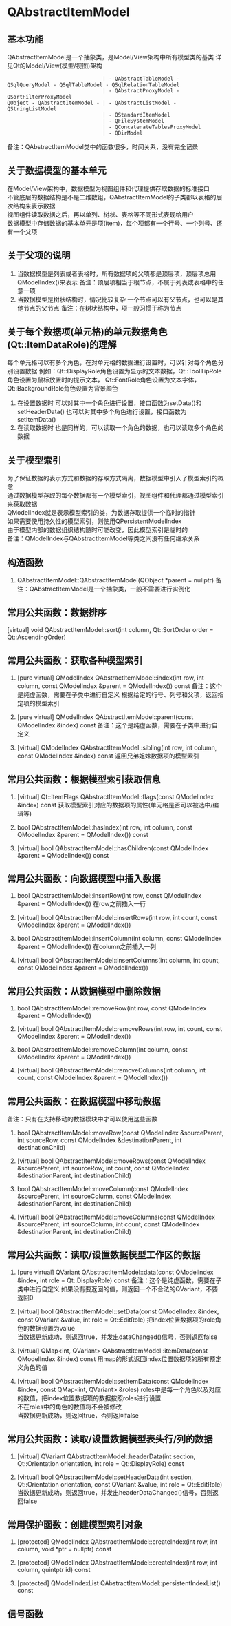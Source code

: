 # QAbstractItemModel

## 基本功能
QAbstractItemModel是一个抽象类，是Model/View架构中所有模型类的基类
详见Qt的Model/View(模型/视图)架构  
```
                               | - QAbstractTableModel - QSqlQueryModel - QSqlTableModel - QSqlRelationTableModel
                               | - QAbstractProxyModel - QSortFilterProxyModel
QObject - QAbstractItemModel - | - QAbstractListModel - QStringListModel
                               | - QStandardItemModel
                               | - QFileSystemModel
                               | - QConcatenateTablesProxyModel
                               | - QDirModel                
```
备注：QAbstractItemModel类中的函数很多，时间关系，没有完全记录


## 关于数据模型的基本单元
在Model/View架构中，数据模型为视图组件和代理提供存取数据的标准接口  
不管底层的数据结构是不是二维数组，QAbstractItemModel的子类都以表格的层次结构来表示数据  
视图组件读取数据之后，再以单列、树状、表格等不同形式表现给用户  
数据模型中存储数据的基本单元是项(item)，每个项都有一个行号、一个列号、还有一个父项  


## 关于父项的说明
1. 当数据模型是列表或者表格时，所有数据项的父项都是顶层项，顶层项总用QModelIndex()来表示
备注：顶层项相当于根节点，不属于列表或表格中的任意一项
2. 当数据模型是树状结构时，情况比较复杂
一个节点可以有父节点，也可以是其他节点的父节点
备注：在树状结构中，项一般习惯于称为节点


## 关于每个数据项(单元格)的单元数据角色(Qt::ItemDataRole)的理解
每个单元格可以有多个角色，在对单元格的数据进行设置时，可以针对每个角色分别设置数据
例如：Qt::DisplayRole角色设置为显示的文本数据，Qt::ToolTipRole角色设置为鼠标放置时的提示文本，
Qt::FontRole角色设置为文本字体，Qt::BackgroundRole角色设置为背景颜色
1. 在设置数据时
可以对其中一个角色进行设置，接口函数为setData()和setHeaderData()
也可以对其中多个角色进行设置，接口函数为setItemData()
2. 在读取数据时
也是同样的，可以读取一个角色的数据，也可以读取多个角色的数据


## 关于模型索引
为了保证数据的表示方式和数据的存取方式隔离，数据模型中引入了模型索引的概念  
通过数据模型存取的每个数据都有一个模型索引，视图组件和代理都通过模型索引来获取数据  
QModelIndex就是表示模型索引的类，为数据存取提供一个临时的指针  
如果需要使用持久性的模型索引，则使用QPersistentModelIndex  
由于模型内部的数据组织结构随时可能改变，因此模型索引是临时的  
备注：QModelIndex与QAbstractItemModel等类之间没有任何继承关系  


## 构造函数
1. QAbstractItemModel::QAbstractItemModel(QObject \*parent = nullptr)
备注：QAbstractItemModel是一个抽象类，一般不需要进行实例化 


## 常用公共函数：数据排序
[virtual] void QAbstractItemModel::sort(int column, Qt::SortOrder order = Qt::AscendingOrder)


## 常用公共函数：获取各种模型索引
1. [pure virtual] QModelIndex QAbstractItemModel::index(int row, int column, const QModelIndex &parent = QModelIndex()) const
备注：这个是纯虚函数，需要在子类中进行自定义
根据给定的行号、列号和父项，返回指定项的模型索引  

2. [pure virtual] QModelIndex QAbstractItemModel::parent(const QModelIndex &index) const
备注：这个是纯虚函数，需要在子类中进行自定义

3. [virtual] QModelIndex QAbstractItemModel::sibling(int row, int column, const QModelIndex &index) const
返回兄弟姐妹数据项的模型索引


## 常用公共函数：根据模型索引获取信息
1. [virtual] Qt::ItemFlags QAbstractItemModel::flags(const QModelIndex &index) const
获取模型索引对应的数据项的属性(单元格是否可以被选中/编辑等)

2. bool QAbstractItemModel::hasIndex(int row, int column, const QModelIndex &parent = QModelIndex()) const

3. [virtual] bool QAbstractItemModel::hasChildren(const QModelIndex &parent = QModelIndex()) const


## 常用公共函数：向数据模型中插入数据
1. bool QAbstractItemModel::insertRow(int row, const QModelIndex &parent = QModelIndex())
在row之前插入一行

2. [virtual] bool QAbstractItemModel::insertRows(int row, int count, const QModelIndex &parent = QModelIndex())

3. bool QAbstractItemModel::insertColumn(int column, const QModelIndex &parent = QModelIndex())
在column之前插入一列

4. [virtual] bool QAbstractItemModel::insertColumns(int column, int count, const QModelIndex &parent = QModelIndex())


## 常用公共函数：从数据模型中删除数据
1. bool QAbstractItemModel::removeRow(int row, const QModelIndex &parent = QModelIndex())

2. [virtual] bool QAbstractItemModel::removeRows(int row, int count, const QModelIndex &parent = QModelIndex())

3. bool QAbstractItemModel::removeColumn(int column, const QModelIndex &parent = QModelIndex())

4. [virtual] bool QAbstractItemModel::removeColumns(int column, int count, const QModelIndex &parent = QModelIndex())


## 常用公共函数：在数据模型中移动数据
备注：只有在支持移动的数据模块中才可以使用这些函数
1. bool QAbstractItemModel::moveRow(const QModelIndex &sourceParent, int sourceRow, const QModelIndex &destinationParent, int destinationChild)

2. [virtual] bool QAbstractItemModel::moveRows(const QModelIndex &sourceParent, int sourceRow, int count, const QModelIndex &destinationParent, int destinationChild)

3. bool QAbstractItemModel::moveColumn(const QModelIndex &sourceParent, int sourceColumn, const QModelIndex &destinationParent, int destinationChild)

4. [virtual] bool QAbstractItemModel::moveColumns(const QModelIndex &sourceParent, int sourceColumn, int count, const QModelIndex &destinationParent, int destinationChild)


## 常用公共函数：读取/设置数据模型工作区的数据
1. [pure virtual] QVariant QAbstractItemModel::data(const QModelIndex &index, int role = Qt::DisplayRole) const
备注：这个是纯虚函数，需要在子类中进行自定义
如果没有要返回的值，则返回一个不合法的QVariant，不要返回0

2. [virtual] bool QAbstractItemModel::setData(const QModelIndex &index, const QVariant &value, int role = Qt::EditRole)
把index位置数据项的role角色的数据设置为value  
当数据更新成功，则返回true，并发出dataChanged()信号，否则返回false  

3. [virtual] QMap<int, QVariant> QAbstractItemModel::itemData(const QModelIndex &index) const
用map的形式返回index位置数据项的所有预定义角色的值  

4. [virtual] bool QAbstractItemModel::setItemData(const QModelIndex &index, const QMap<int, QVariant> &roles)
roles中是每一个角色以及对应的数值，把index位置数据项的数据按照roles进行设置  
不在roles中的角色的数值将不会被修改  
当数据更新成功，则返回true，否则返回false  


## 常用公共函数：读取/设置数据模型表头行/列的数据
1. [virtual] QVariant QAbstractItemModel::headerData(int section, Qt::Orientation orientation, int role = Qt::DisplayRole) const

2. [virtual] bool QAbstractItemModel::setHeaderData(int section, Qt::Orientation orientation, const QVariant &value, int role = Qt::EditRole)
当数据更新成功，则返回true，并发出headerDataChanged()信号，否则返回false  


## 常用保护函数：创建模型索引对象
1. [protected] QModelIndex QAbstractItemModel::createIndex(int row, int column, void \*ptr = nullptr) const

2. [protected] QModelIndex QAbstractItemModel::createIndex(int row, int column, quintptr id) const

3. [protected] QModelIndexList QAbstractItemModel::persistentIndexList() const


## 信号函数